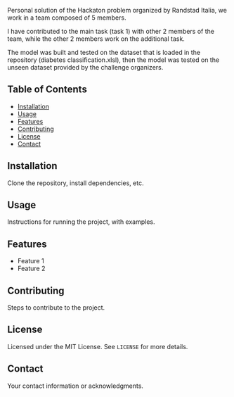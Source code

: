 Personal solution of the Hackaton problem organized by Randstad Italia, we work in a team composed of 5 members.


I have contributed to the main task (task 1) with other 2 members of the team, while the other 2 members work on the additional task.

The model was built and tested on the dataset that is loaded in the repository (diabetes classification.xlsl), then the model was tested on the unseen dataset provided by the challenge organizers.

## Table of Contents
- [Installation](#installation)
- [Usage](#usage)
- [Features](#features)
- [Contributing](#contributing)
- [License](#license)
- [Contact](#contact)

## Installation
Clone the repository, install dependencies, etc.

## Usage
Instructions for running the project, with examples.

## Features
- Feature 1
- Feature 2

## Contributing
Steps to contribute to the project.

## License
Licensed under the MIT License. See `LICENSE` for more details.

## Contact
Your contact information or acknowledgments.
